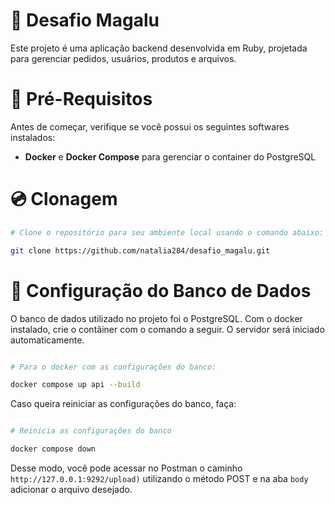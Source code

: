 # :memo: Desafio Magalu

Este projeto é uma aplicação backend desenvolvida em Ruby, projetada para gerenciar pedidos, usuários, produtos e arquivos. 

# :round_pushpin: Pré-Requisitos

Antes de começar, verifique se você possui os seguintes softwares instalados:

- **Docker** e **Docker Compose** para gerenciar o container do PostgreSQL

# :cd: Clonagem

``` bash
# Clone o repositório para seu ambiente local usando o comando abaixo:

git clone https://github.com/natalia284/desafio_magalu.git

```
# :game_die: Configuração do Banco de Dados

O banco de dados utilizado no projeto foi o PostgreSQL. Com o docker instalado, crie o contâiner com o comando a seguir. O servidor será iniciado automaticamente. 
``` bash

# Para o docker com as configurações do banco: 

docker compose up api --build

```

Caso queira reiniciar as configurações do banco, faça: 
``` bash

# Reinicia as configurações do banco

docker compose down

```

Desse modo, você pode acessar no Postman o caminho `http://127.0.0.1:9292/upload)` utilizando o método POST e na aba `body` adicionar o arquivo desejado. 
